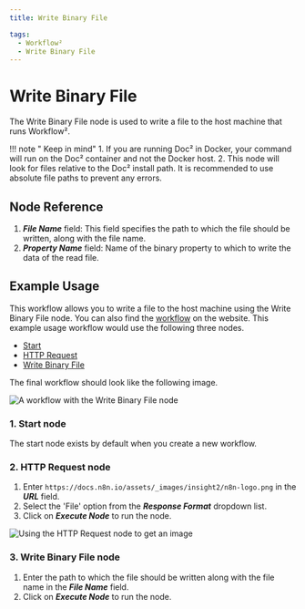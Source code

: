 ```yaml
---
title: Write Binary File

tags:
  - Workflow²
  - Write Binary File
---
```

# Write Binary File

The Write Binary File node is used to write a file to the host machine that runs Workflow².

!!! note " Keep in mind"
    1. If you are running Doc² in Docker, your command will run on the Doc² container and not the Docker host.
2. This node will look for files relative to the Doc² install path. It is recommended to use absolute file paths to prevent any errors.


## Node Reference

1. ***File Name*** field: This field specifies the path to which the file should be written, along with the file name.
2. ***Property Name*** field: Name of the binary property to which to write the data of the read file.

## Example Usage

This workflow allows you to write a file to the host machine using the Write Binary File node. You can also find the [workflow](https://n8n.io/workflows/590) on the website. This example usage workflow would use the following three nodes.
- [Start](/workflow/integrations/core-nodes/workflow-nodes-base.start/)
- [HTTP Request](/workflow/integrations/core-nodes/workflow-nodes-base.httpRequest/)
- [Write Binary File]()


The final workflow should look like the following image.

![A workflow with the Write Binary File node](/_images/integrations/core-nodes/writebinaryfile/workflow.png)

### 1. Start node

The start node exists by default when you create a new workflow.


### 2. HTTP Request node

1. Enter `https://docs.n8n.io/assets/_images/insight2/n8n-logo.png` in the ***URL*** field.
2. Select the 'File' option from the ***Response Format*** dropdown list.
3. Click on ***Execute Node*** to run the node.

![Using the HTTP Request node to get an image](/_images/integrations/core-nodes/writebinaryfile/httprequest_node.png)


### 3. Write Binary File node

1. Enter the path to which the file should be written along with the file name in the ***File Name*** field.
2. Click on ***Execute Node*** to run the node.
